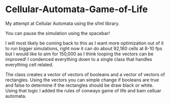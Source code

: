 # Cellular-Automata-Game-of-Life

My attempt at Cellular Automata using the sfml library.

You can pause the simulation using the spacebar!

I will most likely be coming back to this as I want more optimization out of it to run
bigger simulations, right now it can do about 92,160 cells at 8-10 fps but I would like to aim for
150,000 as I think looping the vectors can be improved!
I condenced everything down to a single class that handles everything cell related.


The class creates a vector of vectors of booleans and a vector of vectors of rectangles.
Using the vectors you can simple change if booleans are true and false to determine if
the rectangles should be draw black or white.
Using that logic I added the rules of conways game of life and bam celluar automata.
